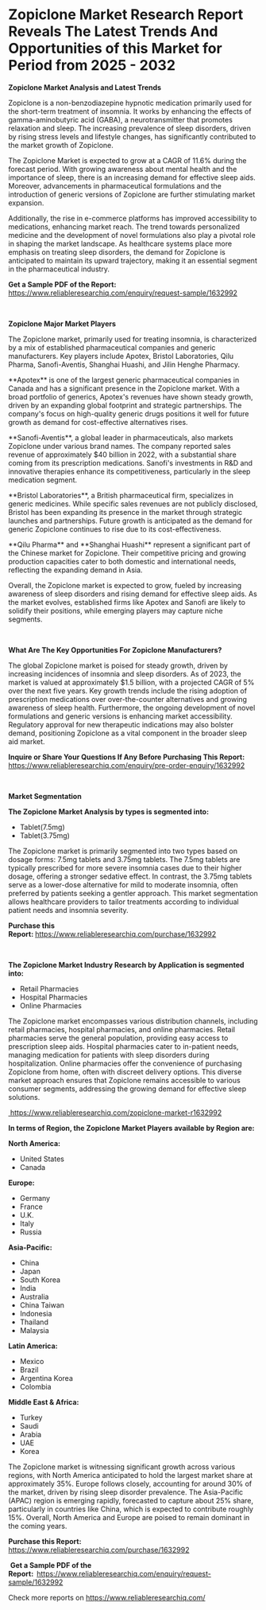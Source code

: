 <p><h1>Zopiclone Market Research Report Reveals The Latest Trends And Opportunities of this Market for Period from 2025 - 2032</h1></p><p><strong>Zopiclone Market Analysis and Latest Trends</strong></p>
<p><p>Zopiclone is a non-benzodiazepine hypnotic medication primarily used for the short-term treatment of insomnia. It works by enhancing the effects of gamma-aminobutyric acid (GABA), a neurotransmitter that promotes relaxation and sleep. The increasing prevalence of sleep disorders, driven by rising stress levels and lifestyle changes, has significantly contributed to the market growth of Zopiclone. </p><p>The Zopiclone Market is expected to grow at a CAGR of 11.6% during the forecast period. With growing awareness about mental health and the importance of sleep, there is an increasing demand for effective sleep aids. Moreover, advancements in pharmaceutical formulations and the introduction of generic versions of Zopiclone are further stimulating market expansion. </p><p>Additionally, the rise in e-commerce platforms has improved accessibility to medications, enhancing market reach. The trend towards personalized medicine and the development of novel formulations also play a pivotal role in shaping the market landscape. As healthcare systems place more emphasis on treating sleep disorders, the demand for Zopiclone is anticipated to maintain its upward trajectory, making it an essential segment in the pharmaceutical industry.</p></p>
<p><strong>Get a Sample PDF of the Report:&nbsp;</strong> <a href="https://www.reliableresearchiq.com/enquiry/request-sample/1632992?utm_campaign=3356&utm_medium=2&utm_source=Github&utm_content=ia&utm_term=08032025&utm_id=zopiclone">https://www.reliableresearchiq.com/enquiry/request-sample/1632992</a></p>
<p>&nbsp;</p>
<p><strong>Zopiclone Major Market Players</strong></p>
<p><p>The Zopiclone market, primarily used for treating insomnia, is characterized by a mix of established pharmaceutical companies and generic manufacturers. Key players include Apotex, Bristol Laboratories, Qilu Pharma, Sanofi-Aventis, Shanghai Huashi, and Jilin Henghe Pharmacy.</p><p>**Apotex** is one of the largest generic pharmaceutical companies in Canada and has a significant presence in the Zopiclone market. With a broad portfolio of generics, Apotex's revenues have shown steady growth, driven by an expanding global footprint and strategic partnerships. The company's focus on high-quality generic drugs positions it well for future growth as demand for cost-effective alternatives rises.</p><p>**Sanofi-Aventis**, a global leader in pharmaceuticals, also markets Zopiclone under various brand names. The company reported sales revenue of approximately $40 billion in 2022, with a substantial share coming from its prescription medications. Sanofi's investments in R&D and innovative therapies enhance its competitiveness, particularly in the sleep medication segment.</p><p>**Bristol Laboratories**, a British pharmaceutical firm, specializes in generic medicines. While specific sales revenues are not publicly disclosed, Bristol has been expanding its presence in the market through strategic launches and partnerships. Future growth is anticipated as the demand for generic Zopiclone continues to rise due to its cost-effectiveness.</p><p>**Qilu Pharma** and **Shanghai Huashi** represent a significant part of the Chinese market for Zopiclone. Their competitive pricing and growing production capacities cater to both domestic and international needs, reflecting the expanding demand in Asia.</p><p>Overall, the Zopiclone market is expected to grow, fueled by increasing awareness of sleep disorders and rising demand for effective sleep aids. As the market evolves, established firms like Apotex and Sanofi are likely to solidify their positions, while emerging players may capture niche segments.</p></p>
<p>&nbsp;</p>
<p><strong>What Are The Key Opportunities For Zopiclone Manufacturers?</strong></p>
<p><p>The global Zopiclone market is poised for steady growth, driven by increasing incidences of insomnia and sleep disorders. As of 2023, the market is valued at approximately $1.5 billion, with a projected CAGR of 5% over the next five years. Key growth trends include the rising adoption of prescription medications over over-the-counter alternatives and growing awareness of sleep health. Furthermore, the ongoing development of novel formulations and generic versions is enhancing market accessibility. Regulatory approval for new therapeutic indications may also bolster demand, positioning Zopiclone as a vital component in the broader sleep aid market.</p></p>
<p><strong>Inquire or Share Your Questions If Any Before Purchasing This Report:</strong> <a href="https://www.reliableresearchiq.com/enquiry/pre-order-enquiry/1632992?utm_campaign=3356&utm_medium=2&utm_source=Github&utm_content=ia&utm_term=08032025&utm_id=zopiclone">https://www.reliableresearchiq.com/enquiry/pre-order-enquiry/1632992</a></p>
<p>&nbsp;</p>
<p><strong>Market Segmentation</strong></p>
<p><strong>The Zopiclone Market Analysis by types is segmented into:</strong></p>
<p><ul><li>Tablet(7.5mg)</li><li>Tablet(3.75mg)</li></ul></p>
<p><p>The Zopiclone market is primarily segmented into two types based on dosage forms: 7.5mg tablets and 3.75mg tablets. The 7.5mg tablets are typically prescribed for more severe insomnia cases due to their higher dosage, offering a stronger sedative effect. In contrast, the 3.75mg tablets serve as a lower-dose alternative for mild to moderate insomnia, often preferred by patients seeking a gentler approach. This market segmentation allows healthcare providers to tailor treatments according to individual patient needs and insomnia severity.</p></p>
<p><strong>Purchase this Report:&nbsp;</strong><a href="https://www.reliableresearchiq.com/purchase/1632992?utm_campaign=3356&utm_medium=2&utm_source=Github&utm_content=ia&utm_term=08032025&utm_id=zopiclone">https://www.reliableresearchiq.com/purchase/1632992</a></p>
<p>&nbsp;</p>
<p><strong>The Zopiclone Market Industry Research by Application is segmented into:</strong></p>
<p><ul><li>Retail Pharmacies</li><li>Hospital Pharmacies</li><li>Online Pharmacies</li></ul></p>
<p><p>The Zopiclone market encompasses various distribution channels, including retail pharmacies, hospital pharmacies, and online pharmacies. Retail pharmacies serve the general population, providing easy access to prescription sleep aids. Hospital pharmacies cater to in-patient needs, managing medication for patients with sleep disorders during hospitalization. Online pharmacies offer the convenience of purchasing Zopiclone from home, often with discreet delivery options. This diverse market approach ensures that Zopiclone remains accessible to various consumer segments, addressing the growing demand for effective sleep solutions.</p></p>
<p><a href="https://www.reliableresearchiq.com/zopiclone-market-r1632992?utm_campaign=3356&utm_medium=2&utm_source=Github&utm_content=ia&utm_term=08032025&utm_id=zopiclone">&nbsp;https://www.reliableresearchiq.com/zopiclone-market-r1632992</a></p>
<p><strong>In terms of Region, the Zopiclone Market Players available by Region are:</strong></p>
<p>
    <p> <strong> North America: </strong>
        <ul>
            <li>United States</li>
            <li>Canada</li>
        </ul>
        </p> 
    <p> <strong> Europe: </strong>
        <ul>
            <li>Germany</li>
            <li>France</li>
            <li>U.K.</li>
            <li>Italy</li>
            <li>Russia</li>
        </ul>
        </p> 
    <p> <strong> Asia-Pacific: </strong>
        <ul>
            <li>China</li>
            <li>Japan</li>
            <li>South Korea</li>
            <li>India</li>
            <li>Australia</li>
            <li>China Taiwan</li>
            <li>Indonesia</li>
            <li>Thailand</li>
            <li>Malaysia</li>
        </ul>
        </p> 
    <p> <strong> Latin America: </strong>
        <ul>
            <li>Mexico</li>
            <li>Brazil</li>
            <li>Argentina Korea</li>
            <li>Colombia</li>
        </ul>
        </p> 
    <p> <strong> Middle East & Africa: </strong>
        <ul>
            <li>Turkey</li>
            <li>Saudi</li>
            <li>Arabia</li>
            <li>UAE</li>
            <li>Korea</li>
        </ul>
    </p>
    </p>
<p><p>The Zopiclone market is witnessing significant growth across various regions, with North America anticipated to hold the largest market share at approximately 35%. Europe follows closely, accounting for around 30% of the market, driven by rising sleep disorder prevalence. The Asia-Pacific (APAC) region is emerging rapidly, forecasted to capture about 25% share, particularly in countries like China, which is expected to contribute roughly 15%. Overall, North America and Europe are poised to remain dominant in the coming years.</p></p>
<p><strong>Purchase this Report: </strong><a href="https://www.reliableresearchiq.com/purchase/1632992?utm_campaign=3356&utm_medium=2&utm_source=Github&utm_content=ia&utm_term=08032025&utm_id=zopiclone">https://www.reliableresearchiq.com/purchase/1632992</a></p>
<p>&nbsp;<strong>Get a Sample PDF of the Report:&nbsp;&nbsp;</strong><a href="https://www.reliableresearchiq.com/enquiry/request-sample/1632992?utm_campaign=3356&utm_medium=2&utm_source=Github&utm_content=ia&utm_term=08032025&utm_id=zopiclone">https://www.reliableresearchiq.com/enquiry/request-sample/1632992</a></p>
<p><strong></strong></p>
<p>Check more reports on <a href="https://www.reliableresearchiq.com/?utm_campaign=3356&utm_medium=2&utm_source=Github&utm_content=ia&utm_term=08032025&utm_id=zopiclone">https://www.reliableresearchiq.com/</a></p>